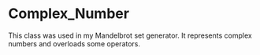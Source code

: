 # Complex_Number

This class was used in my Mandelbrot set generator. It represents complex numbers and overloads some operators.
